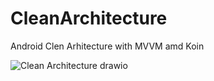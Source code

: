 # CleanArchitecture
Android Clen Arhitecture with MVVM amd Koin

![Clean Architecture drawio](https://github.com/XArfestX/CleanArchitecture/assets/61646376/9551b90c-05e1-4cae-8062-2f529e0b5858)

